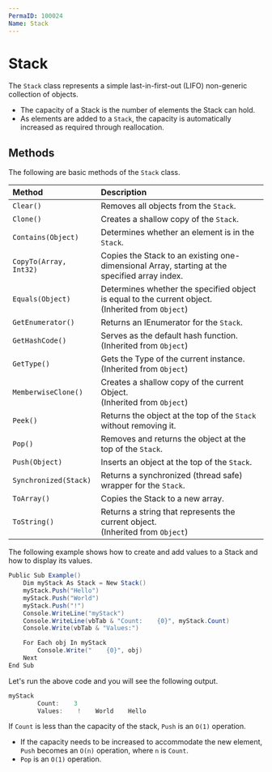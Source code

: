 ```yaml
---
PermaID: 100024
Name: Stack
---
```


# Stack

The `Stack` class represents a simple last-in-first-out (LIFO) non-generic collection of objects.

 - The capacity of a Stack is the number of elements the Stack can hold. 
 - As elements are added to a `Stack`, the capacity is automatically increased as required through reallocation.

## Methods

The following are basic methods of the `Stack` class. 

| Method            | Description                                                        |
| :-----------------| :------------------------------------------------------------------|
| `Clear()`        | Removes all objects from the `Stack`.                                |
| `Clone()`        | Creates a shallow copy of the `Stack`.                               |
| `Contains(Object)` | Determines whether an element is in the `Stack`.                  |
| `CopyTo(Array, Int32)` | Copies the Stack to an existing one-dimensional Array, starting at the specified array index. |
| `Equals(Object)` | Determines whether the specified object is equal to the current object. <br> (Inherited from `Object`) |
| `GetEnumerator()`| Returns an IEnumerator for the `Stack`.                             |
| `GetHashCode()`  | Serves as the default hash function. <br> (Inherited from `Object`) |
| `GetType()`      | Gets the Type of the current instance. <br> (Inherited from `Object`) |
| `MemberwiseClone()` | Creates a shallow copy of the current Object. <br> (Inherited from `Object`) |
| `Peek()`         | Returns the object at the top of the `Stack` without removing it.            |
| `Pop()`          | Removes and returns the object at the top of the `Stack`.             |
| `Push(Object)`  | Inserts an object at the top of the `Stack`.                           |
| `Synchronized(Stack)` | Returns a synchronized (thread safe) wrapper for the `Stack`.   |
| `ToArray()`     | Copies the Stack to a new array.                                     |
| `ToString()`    | Returns a string that represents the current object. <br> (Inherited from `Object`) |

The following example shows how to create and add values to a Stack and how to display its values.

```csharp
Public Sub Example()
    Dim myStack As Stack = New Stack()
    myStack.Push("Hello")
    myStack.Push("World")
    myStack.Push("!")
    Console.WriteLine("myStack")
    Console.WriteLine(vbTab & "Count:    {0}", myStack.Count)
    Console.Write(vbTab & "Values:")

    For Each obj In myStack
        Console.Write("    {0}", obj)
    Next
End Sub
```

Let's run the above code and you will see the following output.

```csharp
myStack
        Count:    3
        Values:    !    World    Hello
```

If `Count` is less than the capacity of the stack, `Push` is an `O(1)` operation. 

 - If the capacity needs to be increased to accommodate the new element, `Push` becomes an `O(n)` operation, where `n` is `Count`. 
 - `Pop` is an `O(1)` operation.